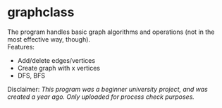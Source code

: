 # graphclass

The program handles basic graph algorithms and operations (not in the most effective way, though).  
Features:  
* Add/delete edges/vertices
* Create graph with x vertices
* DFS, BFS  
  
 Disclaimer:
 *This program was a beginner university project, and was created a year ago. Only uploaded for process check purposes.*
